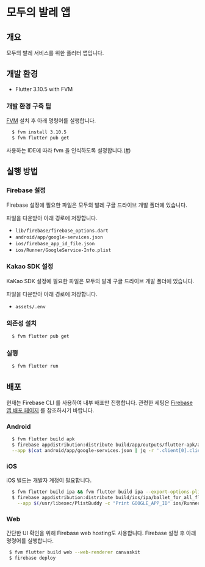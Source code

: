 # 모두의 발레 앱

## 개요

모두의 발레 서비스를 위한 플러터 앱입니다.

## 개발 환경

- Flutter 3.10.5 with FVM

### 개발 환경 구축 팁

[FVM](https://fvm.app/) 설치 후 아래 명령어를 실행합니다.

```bash
  $ fvm install 3.10.5
  $ fvm flutter pub get
```

사용하는 IDE에 따라 fvm 을 인식하도록 설정합니다.([#](https://fvm.app/docs/getting_started/configuration#ide))

## 실행 방법

### Firebase 설정

Firebase 설정에 필요한 파일은 모두의 발레 구글 드라이브 개발 폴더에 있습니다.

파일을 다운받아 아래 경로에 저장합니다.

- `lib/firebase/firebase_options.dart`
- `android/app/google-services.json`
- `ios/firebase_app_id_file.json`
- `ios/Runner/GoogleService-Info.plist`

### Kakao SDK 설정

KaKao SDK 설정에 필요한 파일은 모두의 발레 구글 드라이브 개발 폴더에 있습니다.

파일을 다운받아 아래 경로에 저장합니다.

- `assets/.env`

### 의존성 설치

```bash
  $ fvm flutter pub get
```

### 실행

```bash
  $ fvm flutter run
```

## 배포

현재는 Firebase CLI 를 사용하여 내부 배포만 진행합니다.
관련한 세팅은 [Firebase 앱 배포 페이지](https://firebase.google.com/docs/app-distribution?authuser=0&hl=ko)
를 참조하시기 바랍니다.

### Android

```bash
  $ fvm flutter build apk
  $ firebase appdistribution:distribute build/app/outputs/flutter-apk/app-release.apk \
  --app $(cat android/app/google-services.json | jq -r '.client[0].client_info.mobilesdk_app_id')
```

### iOS

iOS 빌드는 개발자 계정이 필요합니다.

```bash
  $ fvm flutter build ipa && fvm flutter build ipa --export-options-plist="build/ios/archive/Runner.xcarchive/Info.plist"
  $ firebase appdistribution:distribute build/ios/ipa/ballet_for_all_flutter.ipa  \
    --app $(/usr/libexec/PlistBuddy -c "Print GOOGLE_APP_ID" ios/Runner/GoogleService-Info.plist)
```

### Web

간단한 UI 확인을 위해 Firebase web hosting도 사용합니다.
Firebase 설정 후 아래 명령어를 실행합니다.

```bash
 $ fvm flutter build web --web-renderer canvaskit
 $ firebase deploy
```
